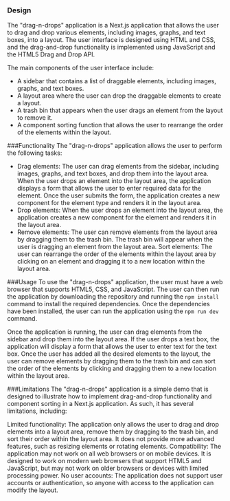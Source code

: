 
### Design
The "drag-n-drops" application is a Next.js application that allows the user to drag and drop various elements, including images, graphs, and text boxes, into a layout. The user interface is designed using HTML and CSS, and the drag-and-drop functionality is implemented using JavaScript and the HTML5 Drag and Drop API.

The main components of the user interface include:

* A sidebar that contains a list of draggable elements, including images, graphs, and text boxes.
* A layout area where the user can drop the draggable elements to create a layout.
* A trash bin that appears when the user drags an element from the layout to remove it.
* A component sorting function that allows the user to rearrange the order of the elements within the layout.

###Functionality
The "drag-n-drops" application allows the user to perform the following tasks:

* Drag elements: The user can drag elements from the sidebar, including images, graphs, and text boxes, and drop them into the layout area. When the user drops an element into the layout area, the application displays a form that allows the user to enter required data for the element. Once the user submits the form, the application creates a new component for the element type and renders it in the layout area.
* Drop elements: When the user drops an element into the layout area, the application creates a new component for the element and renders it in the layout area.
* Remove elements: The user can remove elements from the layout area by dragging them to the trash bin. The trash bin will appear when the user is dragging an element from the layout area.
  Sort elements: The user can rearrange the order of the elements within the layout area by clicking on an element and dragging it to a new location within the layout area.

###Usage
To use the "drag-n-drops" application, the user must have a web browser that supports HTML5, CSS, and JavaScript. The user can then run the application by downloading the repository and running the `npm install` command to install the required dependencies. Once the dependencies have been installed, the user can run the application using the `npm run dev` command.

Once the application is running, the user can drag elements from the sidebar and drop them into the layout area. If the user drops a text box, the application will display a form that allows the user to enter text for the text box. Once the user has added all the desired elements to the layout, the user can remove elements by dragging them to the trash bin and can sort the order of the elements by clicking and dragging them to a new location within the layout area.

###Limitations
The "drag-n-drops" application is a simple demo that is designed to illustrate how to implement drag-and-drop functionality and component sorting in a Next.js application. As such, it has several limitations, including:

Limited functionality: The application only allows the user to drag and drop elements into a layout area, remove them by dragging to the trash bin, and sort their order within the layout area. It does not provide more advanced features, such as resizing elements or rotating elements.
Compatibility: The application may not work on all web browsers or on mobile devices. It is designed to work on modern web browsers that support HTML5 and JavaScript, but may not work on older browsers or devices with limited processing power.
No user accounts: The application does not support user accounts or authentication, so anyone with access to the application can modify the layout.
